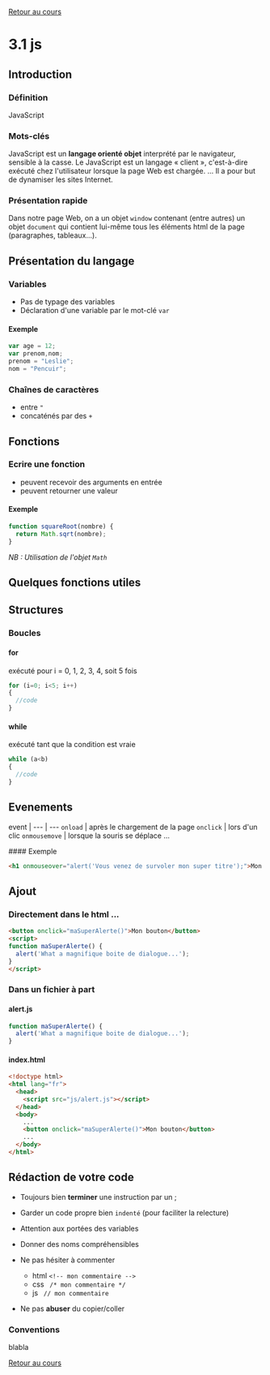 [Retour au cours](../cours.md)

# 3.1 js

## Introduction

### Définition

JavaScript

### Mots-clés

JavaScript est un __langage orienté objet__ interprété par le navigateur, sensible à la casse.
Le JavaScript est un langage « client », c'est-à-dire exécuté chez l'utilisateur lorsque la page Web est chargée.
...
Il a pour but de dynamiser les sites Internet.

### Présentation rapide

Dans notre page Web, on a un objet `window` contenant (entre autres) un objet `document` qui contient lui-même tous les éléments html de la page (paragraphes, tableaux...).

## Présentation du langage

### Variables

* Pas de typage des variables
* Déclaration d'une variable par le mot-clé `var`

#### Exemple

```javascript
var age = 12;
var prenom,nom;
prenom = "Leslie";
nom = "Pencuir";
```

### Chaînes de caractères

* entre `"`
* concaténés par des `+`

## Fonctions

### Ecrire une fonction

* peuvent recevoir des arguments en entrée
* peuvent retourner une valeur

#### Exemple

```javascript
function squareRoot(nombre) {
  return Math.sqrt(nombre);
}
```

_NB : Utilisation de l'objet `Math`_

## Quelques fonctions utiles

## Structures

### Boucles

#### for

exécuté pour i = 0, 1, 2, 3, 4, soit 5 fois

```javascript
for (i=0; i<5; i++)
{
  //code
}
```

#### while

exécuté tant que la condition est vraie

```javascript
while (a<b)
{
  //code
}

```

## Evenements

event |
--- | ---
`onload` | après le chargement de la page
`onclick` | lors d'un clic
`onmousemove` | lorsque la souris se déplace
...

#### Exemple

```html
<h1 onmouseover="alert('Vous venez de survoler mon super titre');">Mon super titre</h1>
```
## Ajout

### Directement dans le html ...

```html
<button onclick="maSuperAlerte()">Mon bouton</button>
<script>
function maSuperAlerte() {
  alert('What a magnifique boite de dialogue...');
}
</script>
```

### Dans un fichier à part

#### alert.js

```javascript
function maSuperAlerte() {
  alert('What a magnifique boite de dialogue...');
}
```

#### index.html

```html
<!doctype html>
<html lang="fr">
  <head>
    <script src="js/alert.js"></script>
  </head>
  <body>
    ...
    <button onclick="maSuperAlerte()">Mon bouton</button>
    ...
  </body>
</html>
```

## Rédaction de votre code

- Toujours bien __terminer__ une instruction par un ;

- Garder un code propre bien `indenté` (pour faciliter la relecture)

- Attention aux portées des variables

- Donner des noms compréhensibles

- Ne pas hésiter à commenter
	* html `<!-- mon commentaire -->`
	* css ` /* mon commentaire */`
	* js ` // mon commentaire`

- Ne pas __abuser__ du copier/coller

### Conventions

blabla

[Retour au cours](../cours.md)
